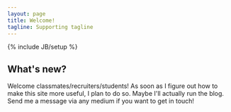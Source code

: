 ```yaml
---
layout: page
title: Welcome!
tagline: Supporting tagline
---
```

{% include JB/setup %}

## What's new?

Welcome classmates/recruiters/students!  As soon as I figure out how to make this site more useful, I plan to do so.  Maybe I'll actually run the blog.  Send me a message via any medium if you want to get in touch!


